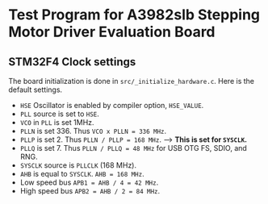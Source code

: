 # Test Program for A3982slb Stepping Motor Driver Evaluation Board


## STM32F4 Clock settings

The board initialization is done in `src/_initialize_hardware.c`.  Here is the default settings.

- `HSE` Oscillator is enabled by compiler option, `HSE_VALUE`.
- `PLL` source is set to `HSE`.
- `VCO` in `PLL` is set 1MHz.
- `PLLN` is set 336. Thus `VCO x PLLN = 336 MHz`.
- `PLLP` is set 2.  Thus `PLLN / PLLP = 168 MHz`. --> **This is set for `SYSCLK`.**
- `PLLQ` is set 7.  Thus `PLLN / PLLQ = 48 MHz` for USB OTG FS, SDIO, and RNG.
- `SYSCLK` source is `PLLCLK` (168 MHz).
- `AHB` is equal to `SYSCLK`.  `AHB = 168 MHz`.
- Low speed bus `APB1 = AHB / 4 = 42 MHz`.
- High speed bus `APB2 = AHB / 2 = 84 MHz`.